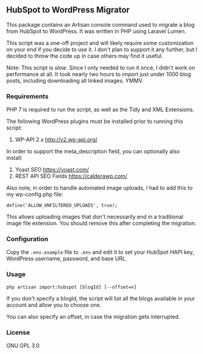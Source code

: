 ## HubSpot to WordPress Migrator

This package contains an Artisan console command used to migrate a blog from 
HubSpot to WordPress. It was written in PHP using Laravel Lumen.  

This script was a one-off project and will likely require some customization on
your end if you decide to use it. I don't plan to support it any further, but I
decided to throw the code up in case others may find it useful.

Note: This script is *slow*. Since I only needed to run it once, I didn't work
on performance at all. It took nearly two hours to import just under 1000 blog
posts, including downloading all linked images. YMMV.

### Requirements
PHP 7 is required to run the script, as well as the Tidy and XML Extensions.

The following WordPress plugins must be installed prior to running this script:
1. WP-API 2.x http://v2.wp-api.org/

In order to support the meta_description field, you can optionally also install:
1. Yoast SEO https://yoast.com/
1. REST API SEO Fields https://calderawp.com/

Also note, in order to handle automated image uploads, I had to add this to my 
wp-config.php file:

    define('ALLOW_UNFILTERED_UPLOADS', true);
    
This allows uploading images that don't necessarily end in a traditional image
file extension.  You should remove this after completing the migration.

### Configuration

Copy the `.env.example` file to `.env` and edit it to set your HubSpot HAPI key, 
WordPress username, password, and base URL.


### Usage

    php artisan import:hubspot [blogId] [--offset=n]

If you don't specify a blogId, the script will list all the blogs available in 
your account and allow you to choose one.

You can also specify an offset, in case the migration gets interrupted.

### License

GNU GPL 3.0

